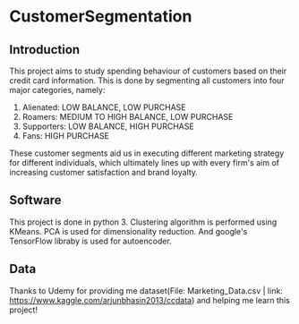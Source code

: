 # CustomerSegmentation

## Introduction

This project aims to study spending behaviour of customers based on their credit card information. This is done by segmenting all customers into four major categories, namely:
1. Alienated: LOW BALANCE, LOW PURCHASE
2. Roamers: MEDIUM TO HIGH BALANCE, LOW PURCHASE
3. Supporters: LOW BALANCE, HIGH PURCHASE
4. Fans: HIGH PURCHASE

These customer segments aid us in executing different marketing strategy for different individuals, which ultimately lines up with every firm's aim of increasing customer satisfaction and brand loyalty.

## Software

This project is done in python 3.
Clustering algorithm is performed using KMeans. PCA is used for dimensionality reduction. And google's TensorFlow libraby is used for autoencoder.

## Data

Thanks to Udemy for providing me dataset(File: Marketing_Data.csv | link: https://www.kaggle.com/arjunbhasin2013/ccdata) and helping me learn this project!
